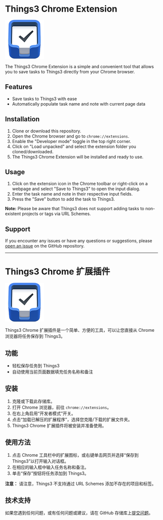 # Things3 Chrome Extension

![Extension Icon](images/icon128.png)

The Things3 Chrome Extension is a simple and convenient tool that allows you to save tasks to Things3 directly from your Chrome browser.

## Features

- Save tasks to Things3 with ease
- Automatically populate task name and note with current page data

## Installation

1. Clone or download this repository.
2. Open the Chrome browser and go to `chrome://extensions`.
3. Enable the "Developer mode" toggle in the top right corner.
4. Click on "Load unpacked" and select the extension folder you cloned/downloaded.
5. The Things3 Chrome Extension will be installed and ready to use.

## Usage

1. Click on the extension icon in the Chrome toolbar or right-click on a webpage and select "Save to Things3" to open the input dialog.
2. Enter the task name and note in their respective input fields.
3. Press the "Save" button to add the task to Things3.

**Note:** Please be aware that Things3 does not support adding tasks to non-existent projects or tags via URL Schemes.

## Support

If you encounter any issues or have any questions or suggestions, please [open an issue](https://github.com/your-repo-url/issues) on the GitHub repository.

---

# Things3 Chrome 扩展插件

![扩展图标](images/icon128.png)

Things3 Chrome 扩展插件是一个简单、方便的工具，可以让您直接从 Chrome 浏览器将任务保存到 Things3。

## 功能

- 轻松保存任务到 Things3
- 自动使用当前页面数据填充任务名称和备注

## 安装

1. 克隆或下载此存储库。
2. 打开 Chrome 浏览器，前往 `chrome://extensions`。
3. 在右上角启用“开发者模式”开关。
4. 点击“加载已解压的扩展程序”，选择您克隆/下载的扩展文件夹。
5. Things3 Chrome 扩展插件将被安装并准备使用。

## 使用方法

1. 点击 Chrome 工具栏中的扩展图标，或右键单击网页并选择“保存到 Things3”以打开输入对话框。
2. 在相应的输入框中输入任务名称和备注。
3. 单击“保存”按钮将任务添加到 Things3。

**注意：** 请注意，Things3 不支持通过 URL Schemes 添加不存在的项目和标签。

## 技术支持

如果您遇到任何问题，或有任何问题或建议，请在 GitHub 存储库上[提交问题](https://github.com/your-repo-url/issues)。
